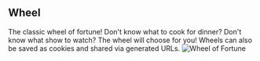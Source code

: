 ## Wheel
The classic wheel of fortune! Don't know what to cook for dinner? Don't know what show to watch? The wheel will choose for you!
Wheels can also be saved as cookies and shared via generated URLs.
![Wheel of Fortune](https://mhooge.com/projects/wheel_thumb.png)
